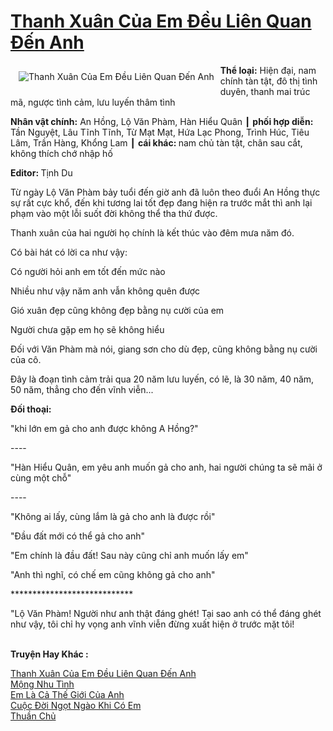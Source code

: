 <a href="https://utruyen.com/truyen/thanh-xuan-cua-em-deu-lien-quan-den-anh/17050/" title="Thanh Xuân Của Em Đều Liên Quan Đến Anh"><h1>Thanh Xuân Của Em Đều Liên Quan Đến Anh</h1></a><div style="display:table"><img align="right" style="float: left; padding: 10px;" src="https://utruyen.com/images/story/200x260/thanh-xuan-cua-em-deu-lien-quan-den-anh.jpg" alt="Thanh Xuân Của Em Đều Liên Quan Đến Anh"><b>Thể loại:</b> Hiện đại, nam chính tàn tật, đô thị tình duyên, thanh mai trúc mã, ngược tình cảm, lưu luyến thâm tình <p></p><b>Nhân vật chính:</b> An Hồng, Lộ Văn Phàm, Hàn Hiểu Quân ┃ <b>phối hợp diễn: </b>Tần Nguyệt, Lâu Tĩnh Tĩnh, Từ Mạt Mạt, Hứa Lạc Phong, Trình Húc, Tiêu Lâm, Trần Hàng, Khổng Lam ┃ <b>cái khác: </b>nam chủ tàn tật, chân sau cắt, không thích chớ nhập hố<p></p><b>Editor: </b>Tịnh Du<p></p>Từ ngày Lộ Văn Phàm bảy tuổi đến giờ anh đã luôn theo đuổi An Hồng thực sự rất cực khổ, đến khi tương lai tốt đẹp đang hiện ra trước mắt thì anh lại phạm vào một lỗi suốt đời không thể tha thứ được.<p></p>Thanh xuân của hai người họ chính là kết thúc vào đêm mưa năm đó.<p></p>Có bài hát có lời ca như vậy:<p></p>Có người hỏi anh em tốt đến mức nào<p></p>Nhiều như vậy năm anh vẫn không quên được<p></p>Gió xuân đẹp cũng không đẹp bằng nụ cười của em<p></p>Người chưa gặp em họ sẽ không hiểu<p></p>Đối với Văn Phàm mà nói, giang sơn cho dù đẹp, cũng không bằng nụ cười của cô.<p></p>Đây là đoạn tình cảm trải qua 20 năm lưu luyến, có lẽ, là 30 năm, 40 năm, 50 năm, thẳng cho đến vĩnh viễn...<p></p><b>Đối thoại:<p></p></b><p></p>"khi lớn em gả cho anh được không A Hồng?"<p></p>----<p></p>"Hàn Hiểu Quân, em yêu anh muốn gả cho anh, hai người chúng ta sẽ mãi ở cùng một chỗ"<p></p>----<p></p>"Không ai lấy, cùng lắm là gả cho anh là được rồi"<p></p>"Đầu đất mới có thể gả cho anh"<p></p>"Em chính là đầu đất! Sau này cũng chỉ anh muốn lấy em"<p></p>"Anh thì nghĩ, có chế em cũng không gả cho anh"<p></p>****************************<p></p>"Lộ Văn Phàm! Người như anh thật đáng ghét! Tại sao anh có thể đáng ghét như vậy, tôi chỉ hy vọng anh vĩnh viễn đừng xuất hiện ở trước mặt tôi!</div><p><br><b>Truyện Hay Khác :</b></p><a href="https://utruyen.com/truyen/thanh-xuan-cua-em-deu-lien-quan-den-anh/17050/" alt="Thanh Xuân Của Em Đều Liên Quan Đến Anh">Thanh Xuân Của Em Đều Liên Quan Đến Anh</a><br/><a href="https://utruyen.com/truyen/mong-nhu-tinh/19291/" alt="Mộng Nhu Tình">Mộng Nhu Tình</a><br/><a href="https://github.com/quanluxury/ngontinh_top100/tree/master/19428" alt="Em Là Cả Thế Giới Của Anh">Em Là Cả Thế Giới Của Anh</a><br/><a href="https://github.com/quanluxury/ngontinh_top100/tree/master/19199" alt="Cuộc Đời Ngọt Ngào Khi Có Em">Cuộc Đời Ngọt Ngào Khi Có Em</a><br/><a href="https://images.google.kr/url?q=https%3A%2F%2Futruyen.com%2Ftruyen%2Fthuan-chu%2F18925%2F" alt="Thuần Chủ">Thuần Chủ</a><br/>